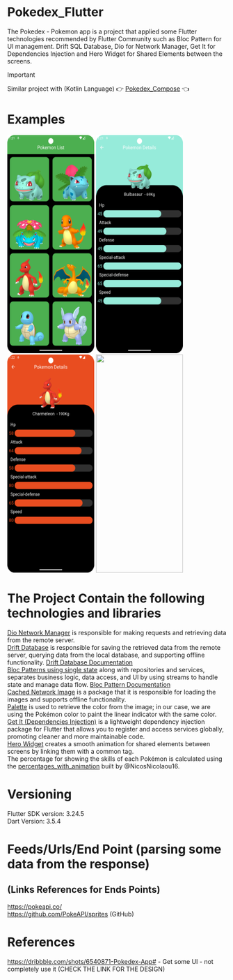# Pokedex_Flutter
The Pokedex - Pokemon app is a project that applied some Flutter technologies recommended by Flutter Community such as Bloc Pattern for UI management. Drift SQL Database,
Dio for Network Manager, Get It for Dependencies Injection and Hero Widget for Shared Elements between the screens.

> [!IMPORTANT]  
> Similar project with (Kotlin Language) :point_right: [Pokedex_Compose](https://github.com/NicosNicolaou16/Pokedex_Compose) :point_left: <br />

# Examples
<p align="left">
  <a title="simulator_image"><img src="examples/Screenshot_20240817_012140.png" height="500" width="200"></a>
  <a title="simulator_image"><img src="examples/Screenshot_20240817_012157.png" height="500" width="200"></a>
  <a title="simulator_image"><img src="examples/Screenshot_20240817_012221.png" height="500" width="200"></a>
  <a title="simulator_image"><img src="examples/example_gif1.gif" height="500" width="200"></a>
</p>

# The Project Contain the following technologies and libraries
[Dio Network Manager](https://pub.dev/packages/dio) is responsible for making requests and retrieving data from the remote server. <br />
[Drift Database](https://drift.simonbinder.eu/docs/getting-started/) is responsible for saving the retrieved data from the remote server, querying data from the local database, and supporting offline functionality. [Drift Database Documentation](https://pub.dev/packages/drift)  <br />
[Bloc Patterns using single state](https://pub.dev/packages/flutter_bloc) along with repositories and services, separates business logic, data access, and UI by using streams to handle state and manage data flow. [Bloc Pattern Documentation](https://bloclibrary.dev/getting-started/) <br />
[Cached Network Image](https://pub.dev/packages/cached_network_image) is a package that it is responsible for loading the images and supports offline functionality.  <br />
[Palette](https://pub.dev/packages/palette_generator) is used to retrieve the color from the image; in our case, we are using the Pokémon color to paint the linear indicator with the same color.  <br />
[Get It (Dependencies Injection)](https://pub.dev/packages/get_it) is a lightweight dependency injection package for Flutter that allows you to register and access services globally, promoting cleaner and more maintainable code.  <br />
[Hero Widget](https://docs.flutter.dev/ui/animations/hero-animations) creates a smooth animation for shared elements between screens by linking them with a common tag.  <br />
The percentage for showing the skills of each Pokémon is calculated using the [percentages_with_animation](https://pub.dev/packages/percentages_with_animation) built by @NicosNicolaou16. <br />

# Versioning
Flutter SDK version: 3.24.5 <br />
Dart Version: 3.5.4 <br />

# Feeds/Urls/End Point (parsing some data from the response)
## (Links References for Ends Points)
https://pokeapi.co/ <br />
https://github.com/PokeAPI/sprites (GitHub) <br />

# References
https://dribbble.com/shots/6540871-Pokedex-App# - Get some UI - not completely use it (CHECK THE LINK FOR THE DESIGN) <br />